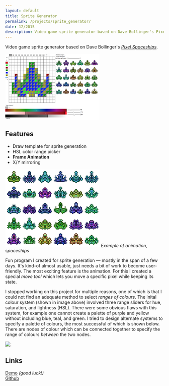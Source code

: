 ```yaml
---
layout: default
title: Sprite Generator
permalink: /projects/sprite_generator/
date: 12/2015
description: Video game sprite generator based on Dave Bollinger's Pixel Spaceships.
---
```


Video game sprite generator based on Dave Bollinger's _[Pixel Spaceships](http://davebollinger.org/works/pixelspaceships/)_.

<img src="sprite_generator.png" style="max-width:300px"></img>


## Features

- Draw template for sprite generation
- HSL color range picker
- **Frame Animation**
- X/Y mirroring

<img src="spaceships.gif" style="max-width:300px"></img>
_Example of animation, spaceships_

Fun program I created for sprite generation — mostly in the span of a few days. It's kind-of almost usable, just needs a bit of work to become user-friendly. The most exciting feature is the animation. For this I created a special <i>move tool</i> which lets you move a specific pixel while keeping its state.

I stopped working on this project for multiple reasons, one of which is that I could not find an adequate method to select _ranges of colours_. The inital colour system (shown in image above) involved three range sliders for hue, saturation, and lightness (HSL). There were some obvious flaws with this system, for example one cannot create a palette of purple and yellow without including blue, teal, and green. I tried to design alternate systems to specify a palette of colours, the most successful of which is shown below. There are nodes of colour which can be connected together to specify the range of colours _between_ the two nodes. 

<img src="colorexample.png" style="max-width:300px"></img>

<h2>Links</h2>

[Demo](https://azlen.me/Sprite-Generator/) <i class="grey">(good luck!)</i> <br>
[Github](https://github.com/azlen/Sprite-Generator)